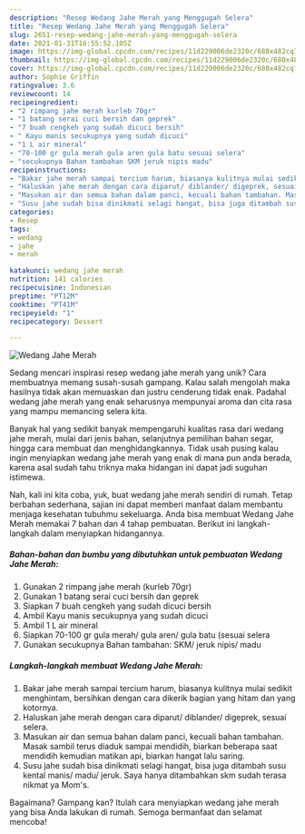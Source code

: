 ```yaml
---
description: "Resep Wedang Jahe Merah yang Menggugah Selera"
title: "Resep Wedang Jahe Merah yang Menggugah Selera"
slug: 2651-resep-wedang-jahe-merah-yang-menggugah-selera
date: 2021-01-31T16:55:52.105Z
image: https://img-global.cpcdn.com/recipes/11d229006de2320c/680x482cq70/wedang-jahe-merah-foto-resep-utama.jpg
thumbnail: https://img-global.cpcdn.com/recipes/11d229006de2320c/680x482cq70/wedang-jahe-merah-foto-resep-utama.jpg
cover: https://img-global.cpcdn.com/recipes/11d229006de2320c/680x482cq70/wedang-jahe-merah-foto-resep-utama.jpg
author: Sophie Griffin
ratingvalue: 3.6
reviewcount: 14
recipeingredient:
- "2 rimpang jahe merah kurleb 70gr"
- "1 batang serai cuci bersih dan geprek"
- "7 buah cengkeh yang sudah dicuci bersih"
- " Kayu manis secukupnya yang sudah dicuci"
- "1 L air mineral"
- "70-100 gr gula merah gula aren gula batu sesuai selera"
- "secukupnya Bahan tambahan SKM jeruk nipis madu"
recipeinstructions:
- "Bakar jahe merah sampai tercium harum, biasanya kulitnya mulai sedikit menghintam, bersihkan dengan cara dikerik bagian yang hitam dan yang kotornya."
- "Haluskan jahe merah dengan cara diparut/ diblander/ digeprek, sesuai selera."
- "Masukan air dan semua bahan dalam panci, kecuali bahan tambahan. Masak sambil terus diaduk sampai mendidih, biarkan beberapa saat mendidih kemudian matikan api, biarkan hangat lalu saring."
- "Susu jahe sudah bisa dinikmati selagi hangat, bisa juga ditambah susu kental manis/ madu/ jeruk. Saya hanya ditambahkan skm sudah terasa nikmat ya Mom&#39;s."
categories:
- Resep
tags:
- wedang
- jahe
- merah

katakunci: wedang jahe merah 
nutrition: 141 calories
recipecuisine: Indonesian
preptime: "PT12M"
cooktime: "PT41M"
recipeyield: "1"
recipecategory: Dessert

---
```



![Wedang Jahe Merah](https://img-global.cpcdn.com/recipes/11d229006de2320c/680x482cq70/wedang-jahe-merah-foto-resep-utama.jpg)

Sedang mencari inspirasi resep wedang jahe merah yang unik? Cara membuatnya memang susah-susah gampang. Kalau salah mengolah maka hasilnya tidak akan memuaskan dan justru cenderung tidak enak. Padahal wedang jahe merah yang enak seharusnya mempunyai aroma dan cita rasa yang mampu memancing selera kita.

Banyak hal yang sedikit banyak mempengaruhi kualitas rasa dari wedang jahe merah, mulai dari jenis bahan, selanjutnya pemilihan bahan segar, hingga cara membuat dan menghidangkannya. Tidak usah pusing kalau ingin menyiapkan wedang jahe merah yang enak di mana pun anda berada, karena asal sudah tahu triknya maka hidangan ini dapat jadi suguhan istimewa.




Nah, kali ini kita coba, yuk, buat wedang jahe merah sendiri di rumah. Tetap berbahan sederhana, sajian ini dapat memberi manfaat dalam membantu menjaga kesehatan tubuhmu sekeluarga. Anda bisa membuat Wedang Jahe Merah memakai 7 bahan dan 4 tahap pembuatan. Berikut ini langkah-langkah dalam menyiapkan hidangannya.

<!--inarticleads1-->

##### Bahan-bahan dan bumbu yang dibutuhkan untuk pembuatan Wedang Jahe Merah:

1. Gunakan 2 rimpang jahe merah (kurleb 70gr)
1. Gunakan 1 batang serai cuci bersih dan geprek
1. Siapkan 7 buah cengkeh yang sudah dicuci bersih
1. Ambil  Kayu manis secukupnya yang sudah dicuci
1. Ambil 1 L air mineral
1. Siapkan 70-100 gr gula merah/ gula aren/ gula batu (sesuai selera
1. Gunakan secukupnya Bahan tambahan: SKM/ jeruk nipis/ madu




<!--inarticleads2-->

##### Langkah-langkah membuat Wedang Jahe Merah:

1. Bakar jahe merah sampai tercium harum, biasanya kulitnya mulai sedikit menghintam, bersihkan dengan cara dikerik bagian yang hitam dan yang kotornya.
1. Haluskan jahe merah dengan cara diparut/ diblander/ digeprek, sesuai selera.
1. Masukan air dan semua bahan dalam panci, kecuali bahan tambahan. Masak sambil terus diaduk sampai mendidih, biarkan beberapa saat mendidih kemudian matikan api, biarkan hangat lalu saring.
1. Susu jahe sudah bisa dinikmati selagi hangat, bisa juga ditambah susu kental manis/ madu/ jeruk. Saya hanya ditambahkan skm sudah terasa nikmat ya Mom&#39;s.




Bagaimana? Gampang kan? Itulah cara menyiapkan wedang jahe merah yang bisa Anda lakukan di rumah. Semoga bermanfaat dan selamat mencoba!
